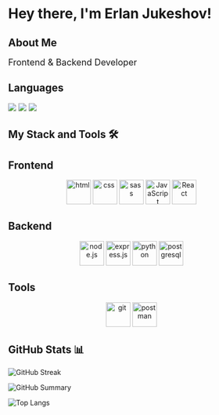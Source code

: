 # Hey there, I'm Erlan Jukeshov!

## About Me
<span style="font-size: 18px;">
  Frontend & Backend Developer
</span>

## Languages  
<span style="font-size: 18px;">
  <img src="https://img.shields.io/badge/-Russian_Native-blue?style=for-the-badge&logo=russia&logoColor=white">
  <img src="https://img.shields.io/badge/-English_B2-blue?style=for-the-badge&logo=united-kingdom&logoColor=white">
  <img src="https://img.shields.io/badge/-German_B1-blue?style=for-the-badge&logo=germany&logoColor=white">
</span>



## My Stack and Tools 🛠
## Frontend
<p align="center">
  <img src="https://cdn.jsdelivr.net/gh/devicons/devicon/icons/html5/html5-original.svg" width="50" height="50" title="html"/>
  <img src="https://cdn.jsdelivr.net/gh/devicons/devicon/icons/css3/css3-original.svg" width="50" height="50" title="css"/>
  <img src="https://cdn.jsdelivr.net/gh/devicons/devicon/icons/sass/sass-original.svg" width="50" height="50" title="sass"/>
  <img src="https://cdn.jsdelivr.net/gh/devicons/devicon/icons/javascript/javascript-original.svg" width="50" height="50" title="JavaScript"/>
<!--   <img src="https://upload.wikimedia.org/wikipedia/commons/d/d5/Tailwind_CSS_Logo.svg" width="50" height="50" title="tailwind"/> -->
<!--   <img src="https://cdn.jsdelivr.net/gh/devicons/devicon/icons/bootstrap/bootstrap-original.svg" width="50" height="50" title="bootstrap"/> -->
  <img src="https://cdn.jsdelivr.net/gh/devicons/devicon/icons/react/react-original.svg" width="50" height="50" title="React"/>
<!--   <img src="https://cdn.jsdelivr.net/gh/devicons/devicon/icons/vuejs/vuejs-original.svg" width="50" height="50" title="vue.js"/> -->
<!--   <img src="https://cdn.jsdelivr.net/gh/devicons/devicon/icons/angularjs/angularjs-original.svg" width="50" height="50" title="angular"/> -->
<!--   <img src="https://cdn.jsdelivr.net/gh/devicons/devicon/icons/svelte/svelte-original.svg" width="50" height="50" title="svelte"/> -->
<!--   <img src="https://cdn.jsdelivr.net/gh/devicons/devicon/icons/redux/redux-original.svg" width="50" height="50" title="redux"/> -->
<!--   <img src="https://cdn.jsdelivr.net/gh/devicons/devicon/icons/nextjs/nextjs-original.svg" width="50" height="50" title="next.js"/> -->
<!--   <img src="https://cdn.jsdelivr.net/gh/devicons/devicon/icons/bem/bem-original.svg" width="50" height="50" "background-color: white"/> -->
<!--   <img src="https://cdn.jsdelivr.net/gh/devicons/devicon/icons/webpack/webpack-original.svg" width="50" height="50" title="webpack"/> -->
</p>

## Backend
<p align="center">
  <img src="https://upload.wikimedia.org/wikipedia/commons/d/d9/Node.js_logo.svg" width="50" height="50" title="node.js"/>
<!--   <img src="https://upload.wikimedia.org/wikipedia/commons/a/a8/NestJS.svg" width="50" title="nest.js"/> -->
  <img src="https://logowik.com/content/uploads/images/express-js1720895487.logowik.com.webp" width="50" height="50" title="express.js"/>
  <img src="https://cdn.jsdelivr.net/gh/devicons/devicon/icons/python/python-original.svg" width="50" height="50" title="python"/>
  <img src="https://cdn.jsdelivr.net/gh/devicons/devicon/icons/postgresql/postgresql-original.svg" width="50" height="50" title="postgresql"/>
</p>

## Tools
<p align="center">
  <img src="https://cdn.jsdelivr.net/gh/devicons/devicon/icons/git/git-original.svg" width="50" height="50" title="git"/>
  <img src="https://cdn.jsdelivr.net/gh/devicons/devicon/icons/postman/postman-original.svg" width="50" height="50" title="postman"/>
<!--   <img src="https://cdn.jsdelivr.net/gh/devicons/devicon/icons/notion/notion-original.svg" width="50" height="50" title="notion"/> -->
</p>

## GitHub Stats 📊

![GitHub Streak](https://streak-stats.demolab.com?user=jukeshov-erlan&theme=radical)

![GitHub Summary](https://github-profile-summary-cards.vercel.app/api/cards/profile-details?username=jukeshov-erlan&theme=radical)

![Top Langs](https://github-readme-stats.vercel.app/api/top-langs/?username=jukeshov-erlan&layout=compact&theme=radical)
